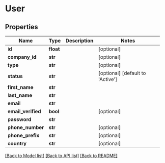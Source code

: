 # User

## Properties
Name | Type | Description | Notes
------------ | ------------- | ------------- | -------------
**id** | **float** |  | [optional] 
**company_id** | **str** |  | [optional] 
**type** | **str** |  | [optional] 
**status** | **str** |  | [optional] [default to 'Active']
**first_name** | **str** |  | 
**last_name** | **str** |  | 
**email** | **str** |  | 
**email_verified** | **bool** |  | [optional] 
**password** | **str** |  | 
**phone_number** | **str** |  | [optional] 
**phone_prefix** | **str** |  | [optional] 
**country** | **str** |  | [optional] 

[[Back to Model list]](../README.md#documentation-for-models) [[Back to API list]](../README.md#documentation-for-api-endpoints) [[Back to README]](../README.md)

